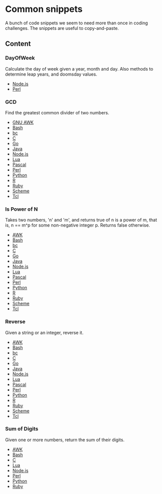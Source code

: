 # Common snippets

A bunch of code snippets we seem to need more than once in coding
challenges. The snippets are useful to copy-and-paste.

## Content

### DayOfWeek

Calculate the day of week given a year, month and day. Also methods
to determine leap years, and doomsday values.

* [Node.js](DayOfWeek/dow.js)
* [Perl](DayOfWeek/dow.pl)


### GCD
Find the greatest common divider of two numbers.

* [GNU AWK](GCD/gcd.gawk)
* [Bash](GCD/gcd.sh)
* [bc](GCD/gcd.bc)
* [C](GCD/gcd.c)
* [Go](GCD/gcd.go)
* [Java](GCD/gcd.java)
* [Node.js](GCD/gcd.js)
* [Lua](GCD/gcd.lua)
* [Pascal](GCD/gcd.p)
* [Perl](GCD/gcd.pl)
* [Python](GCD/gcd.py)
* [R](GCD/gcd.r)
* [Ruby](GCD/gcd.rb)
* [Scheme](GCD/gcd.scm)
* [Tcl](GCD/gcd.tcl)

### Is Power of N

Takes two numbers, 'n' and 'm', and returns true of n is a power of m,
that is, n == m^p for some non-negative integer p. Returns false otherwise.

* [AWK](Is_Power_Of_N/pon.awk)
* [Bash](Is_Power_Of_N/pon.sh)
* [bc](Is_Power_Of_N/pon.bc)
* [C](Is_Power_Of_N/pon.c)
* [Go](Is_Power_Of_N/pon.go)
* [Java](Is_Power_Of_N/pon.java)
* [Node.js](Is_Power_Of_N/pon.js)
* [Lua](Is_Power_Of_N/pon.lua)
* [Pascal](Is_Power_Of_N/pon.p)
* [Perl](Is_Power_Of_N/pon.pl)
* [Python](Is_Power_Of_N/pon.py)
* [R](Is_Power_Of_N/pon.r)
* [Ruby](Is_Power_Of_N/pon.rb)
* [Scheme](Is_Power_Of_N/pon.scm)
* [Tcl](Is_Power_Of_N/pon.tcl)

### Reverse

Given a string or an integer, reverse it.

* [AWK](Reverse/rev.awk)
* [Bash](Reverse/rev.sh)
* [bc](Reverse/rev.bc)
* [C](Reverse/rev.c)
* [Go](Reverse/rev.go)
* [Java](Reverse/rev.java)
* [Node.js](Reverse/rev.js)
* [Lua](Reverse/rev.lua)
* [Pascal](Reverse/rev.p)
* [Perl](Reverse/rev.pl)
* [Python](Reverse/rev.py)
* [R](Reverse/rev.r)
* [Ruby](Reverse/rev.rb)
* [Scheme](Reverse/rev.scm)
* [Tcl](Reverse/rev.tcl)

### Sum of Digits

Given one or more numbers, return the sum of their digits.

* [AWK](Sum_of_Digits/sod.awk)
* [Bash](Sum_of_Digits/sod.bash)
* [C](Sum_of_Digits/sod.c)
* [Lua](Sum_of_Digits/sod.lua)
* [Node.js](Sum_of_Digits/sod.js)
* [Perl](Sum_of_Digits/sod.pl)
* [Python](Sum_of_Digits/sod.py)
* [Ruby](Sum_of_Digits/sod.rb)

